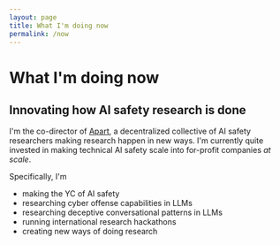 ```yaml
---
layout: page
title: What I'm doing now
permalink: /now
---
```


# What I'm doing now

## Innovating how AI safety research is done

I'm the co-director of [Apart](https://apartresearch.com), a decentralized collective of AI safety researchers making research happen in new ways. I'm currently quite invested in making technical AI safety scale into for-profit companies _at scale_.

Specifically, I'm

- making the YC of AI safety
- researching cyber offense capabilities in LLMs
- researching deceptive conversational patterns in LLMs
- running international research hackathons
- creating new ways of doing research

